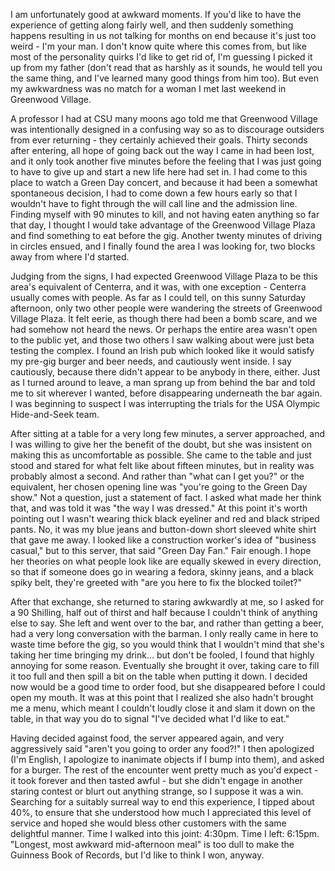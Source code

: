 I am unfortunately good at awkward moments. If you'd like to have the experience of getting along fairly well, and then suddenly something happens resulting in us not talking for months on end because it's just too weird - I'm your man. I don't know quite where this comes from, but like most of the personality quirks I'd like to get rid of, I'm guessing I picked it up from my father (don't read that as harshly as it sounds, he would tell you the same thing, and I've learned many good things from him too). But even my awkwardness was no match for a woman I met last weekend in Greenwood Village.

A professor I had at CSU many moons ago told me that Greenwood Village was intentionally designed in a confusing way so as to discourage outsiders from ever returning - they certainly achieved their goals. Thirty seconds after entering, all hope of going back out the way I came in had been lost, and it only took another five minutes before the feeling that I was just going to have to give up and start a new life here had set in. I had come to this place to watch a Green Day concert, and because it had been a somewhat spontaneous decision, I had to come down a few hours early so that I wouldn't have to fight through the will call line and the admission line. Finding myself with 90 minutes to kill, and not having eaten anything so far that day, I thought I would take advantage of the Greenwood Village Plaza and find something to eat before the gig. Another twenty minutes of driving in circles ensued, and I finally found the area I was looking for, two blocks away from where I'd started.

Judging from the signs, I had expected Greenwood Village Plaza to be this area's equivalent of Centerra, and it was, with one exception - Centerra usually comes with people. As far as I could tell, on this sunny Saturday afternoon, only two other people were wandering the streets of Greenwood Village Plaza. It felt eerie, as though there had been a bomb scare, and we had somehow not heard the news. Or perhaps the entire area wasn't open to the public yet, and those two others I saw walking about were just beta testing the complex. I found an Irish pub which looked like it would satisfy my pre-gig burger and beer needs, and cautiously went inside. I say cautiously, because there didn't appear to be anybody in there, either. Just as I turned around to leave, a man sprang up from behind the bar and told me to sit wherever I wanted, before disappearing underneath the bar again. I was beginning to suspect I was interrupting the trials for the USA Olympic Hide-and-Seek team.

After sitting at a table for a very long few minutes, a server approached, and I was willing to give her the benefit of the doubt, but she was insistent on making this as uncomfortable as possible. She came to the table and just stood and stared for what felt like about fifteen minutes, but in reality was probably almost a second. And rather than "what can I get you?" or the equivalent, her chosen opening line was "you're going to the Green Day show." Not a question, just a statement of fact. I asked what made her think that, and was told it was "the way I was dressed." At this point it's worth pointing out I wasn't wearing thick black eyeliner and red and black striped pants. No, it was my blue jeans and button-down short sleeved white shirt that gave me away. I looked like a construction worker's idea of "business casual," but to this server, that said "Green Day Fan." Fair enough. I hope her theories on what people look like are equally skewed in every direction, so that if someone does go in wearing a fedora, skinny jeans, and a black spiky belt, they're greeted with "are you here to fix the blocked toilet?"

After that exchange, she returned to staring awkwardly at me, so I asked for a 90 Shilling, half out of thirst and half because I couldn't think of anything else to say. She left and went over to the bar, and rather than getting a beer, had a very long conversation with the barman. I only really came in here to waste time before the gig, so you would think that I wouldn't mind that she's taking her time bringing my drink... but don't be fooled, I found that highly annoying for some reason. Eventually she brought it over, taking care to fill it too full and then spill a bit on the table when putting it down. I decided now would be a good time to order food, but she disappeared before I could open my mouth. It was at this point that I realized she also hadn't brought me a menu, which meant I couldn't loudly close it and slam it down on the table, in that way you do to signal "I've decided what I'd like to eat."

Having decided against food, the server appeared again, and very aggressively said "aren't you going to order any food?!" I then apologized (I'm English, I apologize to inanimate objects if I bump into them), and asked for a burger. The rest of the encounter went pretty much as you'd expect - it took forever and then tasted awful - but she didn't engage in another staring contest or blurt out anything strange, so I suppose it was a win. Searching for a suitably surreal way to end this experience, I tipped about 40%, to ensure that she understood how much I appreciated this level of service and hoped she would bless other customers with the same delightful manner. Time I walked into this joint: 4:30pm. Time I left: 6:15pm. "Longest, most awkward mid-afternoon meal" is too dull to make the Guinness Book of Records, but I'd like to think I won, anyway.